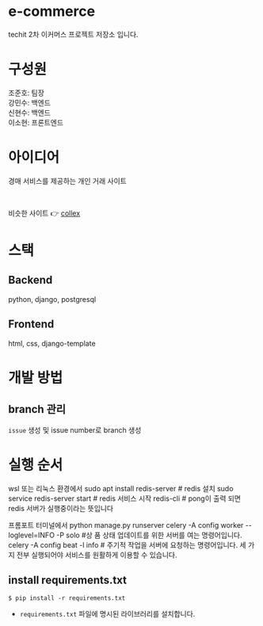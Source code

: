 # e-commerce
techit 2차 이커머스 프로젝트 저장소 입니다.


# 구성원
조준호: 팀장  
강민수: 백엔드  
신현수: 백엔드  
이소현: 프론트엔드  


# 아이디어
경매 서비스를 제공하는 개인 거래 사이트

<br>

비슷한 사이트 👉 [collex](https://auction.collexx.io/bid?category=1&sortBy=deadLineTime%3AASC)


# 스택
## Backend
python, django, postgresql


## Frontend
html, css, django-template


# 개발 방법
## branch 관리
`issue` 생성 및 issue number로 branch 생성  

# 실행 순서
wsl 또는 리눅스 환경에서 
sudo apt install redis-server # redis 설치
sudo service redis-server start # redis 서비스 시작
redis-cli # pong이 출력 되면 redis 서버가 실행중이라는 뜻입니다

프롬포트 터미널에서
python manage.py runserver
celery -A config worker --loglevel=INFO -P solo #상 품 상태 업데이트를 위한 서버를 여는 명령어입니다.
celery -A config beat -l info # 주기적 작업을 서버에 요청하는 명령어입니다.
세 가지 전부 실행되어야 서비스를 원활하게 이용할 수 있습니다.


## install requirements.txt 
```
$ pip install -r requirements.txt
```
- `requirements.txt` 파일에 명시된 라이브러리를 설치합니다.  
